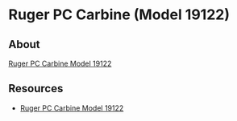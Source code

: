 # Ruger PC Carbine (Model 19122)

## About

[Ruger PC Carbine Model 19122](https://www.ruger.com/products/pcCarbine/specSheets/19122.html)

## Resources

* [Ruger PC Carbine Model 19122](https://www.ruger.com/products/pcCarbine/specSheets/19122.html)

<!-- ## Pictures

## Upgrades

https://sofrep.com/gear/best-upgrades-for-the-ruger-pc-carbine/

Bipod:
https://www.youtube.com/watch?v=itbvnkMMobo
KMW Pod-Loc: https://www.kmwlrs.com/pod-loc
Tanks Speedy Knob: https://www.tanksrifleshop.com/store/tanks-speedy-knob/
PodMod Adapter Basic Kit: https://kahntrol.com/index.php/products-page/podmod/podmods/
Atlas Bipod Rubber Feet: https://www.altusshooting.com/products/atlas-bipod-rubber-feet
Harris S-BRM 6"-9": https://www.gunsmoke.eu/bipods/harris-sbrm-bipod
-->
